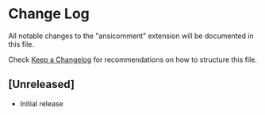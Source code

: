 # Change Log

All notable changes to the "ansicomment" extension will be documented in this file.

Check [Keep a Changelog](http://keepachangelog.com/) for recommendations on how to structure this file.

## [Unreleased]

- Initial release